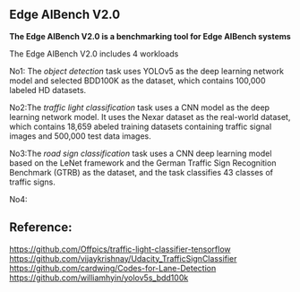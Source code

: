 ## Edge AIBench V2.0
**The Edge AIBench V2.0 is a benchmarking tool for Edge AIBench systems**

The Edge AIBench V2.0 includes 4 workloads

No1: The *object detection* task uses YOLOv5 as the deep learning network model and selected BDD100K as the
dataset, which contains 100,000 labeled HD datasets.

No2:The *traffic light classification* task uses a CNN model as the deep learning network model. It uses the Nexar dataset as the real-world dataset, which contains 18,659 abeled training datasets containing traffic signal images and 500,000 test data images.

No3:The *road sign classification* task uses a CNN deep learning model based on the LeNet framework and the German Traffic Sign Recognition Benchmark (GTRB) as the dataset, and the task classifies 43 classes of traffic signs.

No4:


## Reference:

https://github.com/Offpics/traffic-light-classifier-tensorflow
https://github.com/vijaykrishnay/Udacity_TrafficSignClassifier
https://github.com/cardwing/Codes-for-Lane-Detection
https://github.com/williamhyin/yolov5s_bdd100k
